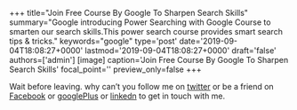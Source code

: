 +++
title="Join Free Course By Google To Sharpen Search Skills"
summary="Google introducing Power Searching with Google Course to smarten our search skills.This power search course provides smart search tips & tricks."
keywords="google"
type='post'
date='2019-09-04T18:08:27+0000'
lastmod='2019-09-04T18:08:27+0000'
draft='false'
authors=['admin']
[image]
caption='Join Free Course By Google To Sharpen Search Skills'
focal_point=''
preview_only=false
+++














Wait before leaving.
why can’t you follow me on <a href="https://twitter.com/arungudelli" target="_blank">twitter</a> or be a friend on <a href="https://www.facebook.com/gudelliArun" target="_blank">Facebook</a> or <a href="https://plus.google.com/+ArunkumarGudelli" target="_blank">googlePlus</a> or <a href="https://www.linkedin.com/in/arungudelli/" target="_blank">linkedn</a> to get in touch with me.







